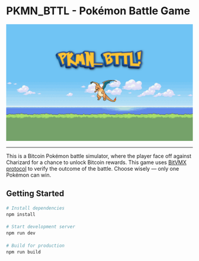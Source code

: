 # PKMN_BTTL - Pokémon Battle Game

<div align="center">
  <img src="bg.png" alt="banner" width="600"/>
</div>

---

This is a Bitcoin Pokémon battle simulator, where the player face off against Charizard for a chance to unlock Bitcoin rewards. This game uses [BitVMX protocol](https://bitvmx.org/) to verify the outcome of the battle. Choose wisely — only one Pokémon can win.

## Getting Started

```bash
# Install dependencies
npm install

# Start development server
npm run dev

# Build for production
npm run build

